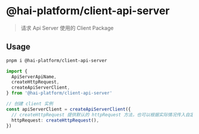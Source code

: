 # @hai-platform/client-api-server

> 请求 Api Server 使用的 Client Package

## Usage

```sh
pnpm i @hai-platform/client-api-server
```

```ts
import {
  ApiServerApiName,
  createHttpRequest,
  createApiServerClient,
} from '@hai-platform/client-api-server'

// 创建 client 实例
const apiServerClient = createApiServerClient({
  // createHttpRequest 提供默认的 httpRequest 方法，也可以根据实际情况传入自定义的实现
  httpRequest: createHttpRequest(),
})
```
